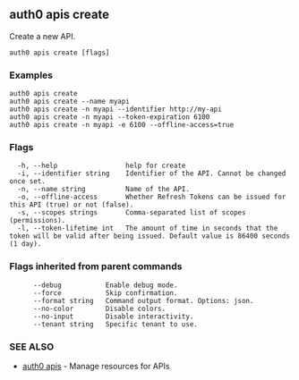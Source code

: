 ## auth0 apis create

Create a new API.

```
auth0 apis create [flags]
```

### Examples

```
auth0 apis create 
auth0 apis create --name myapi
auth0 apis create -n myapi --identifier http://my-api
auth0 apis create -n myapi --token-expiration 6100
auth0 apis create -n myapi -e 6100 --offline-access=true
```

### Flags

```
  -h, --help                 help for create
  -i, --identifier string    Identifier of the API. Cannot be changed once set.
  -n, --name string          Name of the API.
  -o, --offline-access       Whether Refresh Tokens can be issued for this API (true) or not (false).
  -s, --scopes strings       Comma-separated list of scopes (permissions).
  -l, --token-lifetime int   The amount of time in seconds that the token will be valid after being issued. Default value is 86400 seconds (1 day).
```

### Flags inherited from parent commands

```
      --debug           Enable debug mode.
      --force           Skip confirmation.
      --format string   Command output format. Options: json.
      --no-color        Disable colors.
      --no-input        Disable interactivity.
      --tenant string   Specific tenant to use.
```

### SEE ALSO

* [auth0 apis](auth0_apis.md)	 - Manage resources for APIs
